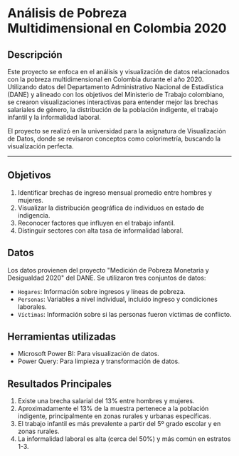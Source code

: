 # Análisis de Pobreza Multidimensional en Colombia 2020

## Descripción
Este proyecto se enfoca en el análisis y visualización de datos relacionados con la pobreza multidimensional en Colombia durante el año 2020. Utilizando datos del Departamento Administrativo Nacional de Estadística (DANE) y alineado con los objetivos del Ministerio de Trabajo colombiano, se crearon visualizaciones interactivas para entender mejor las brechas salariales de género, la distribución de la población indigente, el trabajo infantil y la informalidad laboral.

El proyecto se realizó en la universidad para la asignatura de Visualización de Datos, donde se revisaron conceptos como colorimetría, buscando la visualización perfecta.

---

## Objetivos
1. Identificar brechas de ingreso mensual promedio entre hombres y mujeres.
2. Visualizar la distribución geográfica de individuos en estado de indigencia.
3. Reconocer factores que influyen en el trabajo infantil.
4. Distinguir sectores con alta tasa de informalidad laboral.

## Datos
Los datos provienen del proyecto "Medición de Pobreza Monetaria y Desigualdad 2020" del DANE. Se utilizaron tres conjuntos de datos:
- `Hogares`: Información sobre ingresos y líneas de pobreza.
- `Personas`: Variables a nivel individual, incluido ingreso y condiciones laborales.
- `Víctimas`: Información sobre si las personas fueron víctimas de conflicto.

## Herramientas utilizadas
- Microsoft Power BI: Para visualización de datos.
- Power Query: Para limpieza y transformación de datos.

## Resultados Principales
1. Existe una brecha salarial del 13% entre hombres y mujeres.
2. Aproximadamente el 13% de la muestra pertenece a la población indigente, principalmente en zonas rurales y urbanas específicas.
3. El trabajo infantil es más prevalente a partir del 5º grado escolar y en zonas rurales.
4. La informalidad laboral es alta (cerca del 50%) y más común en estratos 1-3.
